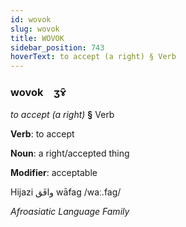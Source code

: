 ```yaml
---
id: wovok
slug: wovok
title: WOVOK
sidebar_position: 743
hoverText: to accept (a right) § Verb
---
```


### wovok&emsp;<span kind="abugida">ʒɤ̑</span>

*to accept (a right)* **§** Verb

**Verb**: to accept

**Noun**: a right/accepted thing

**Modifier**: acceptable

Hijazi وافَق wāfag /waː.faɡ/

*Afroasiatic Language Family*
